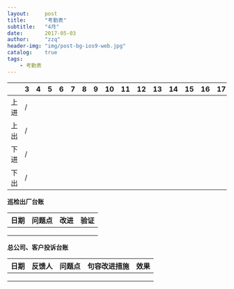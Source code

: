```yaml
---
layout:     post
title:      "考勤表"
subtitle:   "4月"
date:       2017-05-03
author:     "zzq"
header-img: "img/post-bg-ios9-web.jpg"
catalog:    true
tags:
    - 考勤表
---
```



|  |  3  |  4  |  5  | 6 | 7| 8 | 9 | 10 | 11 |12  |13  |14  | 15 | 16 | 17 | 18 | 19 | 20 | 21 | 22 |23  | 24 |25  | 26 | 27 |28  |29  |30  |21  |
|:---:| :-- | :-- | :--|:--|:--|:--|:--|:--|:--|:--|:--|:--|:--|:--|:--|:--|:--|:--|:--|:--|:--|:--|:--|:--|:--|:--|:--|:--|:--|
| 上进 |/| | | | | | | | | | | | | | | | | | | | | | | | | | | | |
| 上出 |/| | | | | | | | | | | | | | | | | | | | | | | | | | | | |
| 下进 |/| | | | | | | | | | | | | | | | | | | | | | | | | | | | |
| 下出 |/| | | | | | | | | | | | | | | | | | | | | | | | | | | | |

**巡检出厂台账**

| 日期 | 问题点 | 改进 | 验证 |
| :--: | :--- | :---: | :--- |
|  |  |  |  |
|  |  |  |  |
|  |  |  |  |

**总公司、客户投诉台账**

| 日期 | 反馈人 | 问题点 |句容改进措施 | 效果 |
| :--: | :--- | :---: | :--- | :--- |
|  |  |  |  ||
|  |  |  |  ||
|  |  |  |  ||
